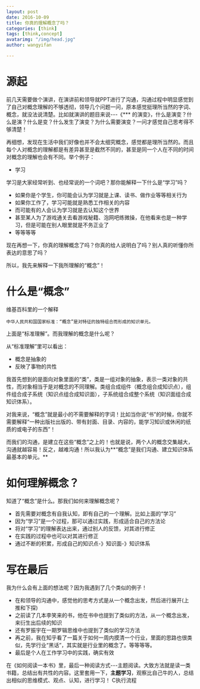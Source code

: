 ```yaml
---
layout: post
date: 2016-10-09
title: 你真的理解概念了吗？
categories: [think]
tags: [think,concept]
avatarimg: "/img/head.jpg"
author: wangyifan

---
```


# 源起

前几天需要做个演讲，在演讲前和领导就PPT进行了沟通，沟通过程中明显感觉到了自己对概念理解的不够透彻，领导几个问题一问，原本感觉挺理所当然的字词、概念，就没法说清楚。比如就演讲的题目来说---《*** 的演变》，什么是演变？什么是演？什么是变？什么发生了演变？为什么需要演变？一问才感觉自己思考得不够清楚！

再细想，发现在生活中我们好像也并不会太细究概念，感觉都是理所当然的。而且每个人对概念的理解都是有差异甚至是截然不同的，甚至是同一个人在不同的时间对概念的理解也会有不同。举个例子：

- 学习

学习是大家经常听到、也经常说的一个词吧？那你能解释一下什么是“学习”吗？

- 如果你是个学生，你可能会认为学习就是上课、读书、做作业等等相关行为
- 如果你工作了，学习可能就是熟悉工作相关的内容
- 而可能有的人会认为学习就是去认知这个世界
- 甚至某人为了游戏通关去看游戏秘籍、泡网吧练微操，在他看来也是一种学习，但是可能在别人眼里就是不务正业了
- 等等等等

<!-- more -->

现在再想一下，你真的理解概念了吗？你真的给人说明白了吗？别人真的听懂你所表达的意思了吗？

所以，我先来解释一下我所理解的“概念”！

# 什么是“概念”

维基百科里的一个解释

```
中华人民共和国国家标准：“概念”是对特征的独特组合而形成的知识单元。
```

上面是“标准理解”。而我理解的概念是什么呢？

从“标准理解”里可以看出：

- 概念是抽象的
- 反映了事物的共性

我首先想到的是面向对象里面的“类”，类是一组对象的抽象，表示一类对象的共性，而对象相当于是对概念的不同理解。类组合成组件（概念组合成知识点），组件组合成子系统（知识点组合成知识面），子系统组合成整个系统（知识面组合成知识体系）。

对我来说，“概念”就是最小的不需要解释的字词！比如当你说“书”的时候，你就不需要解释“一种出版社出版的、带有封面、目录、内容的，能学习知识或休闲的纸质的或电子的东西”！

而我们的沟通，是建立在这些“概念”之上的！也就是说，两个人的概念交集越大，沟通就越容易！反之，越难沟通！所以我认为**“概念”是我们沟通、建立知识体系最基本的单元。**

# 如何理解概念？

知道了“概念”是什么。那我们如何来理解概念呢？

- 首先需要对概念有自我认知，即有自己的一个理解。比如上面的“学习”
- 因为“学习”是一个过程，那可以通过实践，形成适合自己的方法论
- 将对“学习”的理解表达出来，通过别人的反馈，对其进行修正
- 在实践的过程中也可以对其进行修正
- 通过不断的积累，形成自己的知识点-》知识面-》知识体系

# 写在最后

我为什么会有上面的想法呢？因为我遇到了几个类似的例子！

- 在和领导的沟通中，感觉他的思考方式是从一个概念出发，然后进行展开(上推和下探)
- 之前读了几本李笑来的书，他在书中也提到了类似的方法，从一个概念出发，来衍生出后续的知识
- 还有罗振宇在一期罗辑思维中也提到了类似的学习方法
- 再之前，我在知乎看了一篇关于如何一周内摸清一个行业，里面的思路也很类似，先学行业“黑话”，其实就是行业里的概念了。等等等等。
- 最后是个人在工作学习中的实践，确实有效

在《如何阅读一本书》里，最后一种阅读方式---主题阅读。大致方法就是读一类书籍，总结出有共性的内容。这里套用一下，**主题学习**，观察比自己牛的人，总结出相似的思维模式、观点、认知，进行学习！
C执行流程
